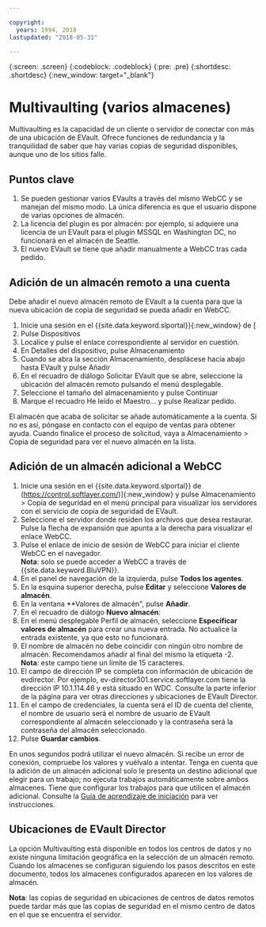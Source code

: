 ```yaml
---

copyright:
  years: 1994, 2018
lastupdated: "2018-05-31"

---
```

{:screen: .screen}
{:codeblock: .codeblock}
{:pre: .pre}
{:shortdesc: .shortdesc}
{:new_window: target="_blank"}

# Multivaulting (varios almacenes)

Multivaulting es la capacidad de un cliente o servidor de conectar con más de una ubicación de EVault. Ofrece funciones de redundancia y la tranquilidad de saber que hay varias copias de seguridad disponibles, aunque uno de los sitios falle. 

## Puntos clave

1. Se pueden gestionar varios EVaults a través del mismo WebCC y se manejan del mismo modo. La única diferencia es que el usuario dispone de varias opciones de almacén.
2. La licencia del plugin es por almacén: por ejemplo, si adquiere una licencia de un EVault para el plugin MSSQL en Washington DC, no funcionará en el almacén de Seattle.
3. El nuevo EVault se tiene que añadir manualmente a WebCC tras cada pedido.

## Adición de un almacén remoto a una cuenta

Debe añadir el nuevo almacén remoto de EVault a la cuenta para que la nueva ubicación de copia de seguridad se pueda añadir en WebCC. 

1. Inicie una sesión en el {{site.data.keyword.slportal}}{:new_window} de [
2. Pulse Dispositivos
3. Localice y pulse el enlace correspondiente al servidor en cuestión.
4. En Detalles del dispositivo, pulse Almacenamiento
5. Cuando se abra la sección Almacenamiento, desplácese hacia abajo hasta EVault y pulse Añadir
6. En el recuadro de diálogo Solicitar EVault que se abre, seleccione la ubicación del almacén remoto pulsando el menú desplegable.
7. Seleccione el tamaño del almacenamiento y pulse Continuar
8. Marque el recuadro He leído el Maestro... y pulse Realizar pedido.

El almacén que acaba de solicitar se añade automáticamente a la cuenta. Si no es así, póngase en contacto con el equipo de ventas para obtener ayuda.
Cuando finalice el proceso de solicitud, vaya a Almacenamiento > Copia de seguridad para ver el nuevo almacén en la lista.

## Adición de un almacén adicional a WebCC

1. Inicie una sesión en el {{site.data.keyword.slportal}} de [](https://control.softlayer.com/)(https://control.softlayer.com/)]{:new_window} y pulse Almacenamiento > Copia de seguridad en el menú principal para visualizar los servidores con el servicio de copia de seguridad de EVault. 
2. Seleccione el servidor donde residen los archivos que desea restaurar. Pulse la flecha de expansión que apunta a la derecha para visualizar el enlace WebCC.
3. Pulse el enlace de inicio de sesión de WebCC para iniciar el cliente WebCC en el navegador. <br/>**Nota**: solo se puede acceder a WebCC a través de {{site.data.keyword.BluVPN}}.
4. En el panel de navegación de la izquierda, pulse **Todos los agentes**.
5. En la esquina superior derecha, pulse **Editar** y seleccione **Valores de almacén**.
6. En la ventana **Valores de almacén", pulse **Añadir**.
7. En el recuadro de diálogo **Nuevo almacén**:
  1. En el menú desplegable Perfil de almacén, seleccione **Especificar valores de almacén** para crear una nueva entrada. No actualice la entrada existente, ya que esto no funcionará.
  2. El nombre de almacén no debe coincidir con ningún otro nombre de almacén. Recomendamos añadir al final del mismo la etiqueta -2. <br/> **Nota**: este campo tiene un límite de 15 caracteres.
  3. El campo de dirección IP se completa con información de ubicación de evdirector. Por ejemplo, ev-director301.service.softlayer.com tiene la dirección IP 10.1.114.46 y está situado en WDC. Consulte la parte inferior de la página para ver otras direcciones y ubicaciones de EVault Director.
  4. En el campo de credenciales, la cuenta será el ID de cuenta del cliente, el nombre de usuario será el nombre de usuario de EVault correspondiente al almacén seleccionado y la contraseña será la contraseña del almacén seleccionado.
  5. Pulse **Guardar cambios**.

En unos segundos podrá utilizar el nuevo almacén. Si recibe un error de conexión, compruebe los valores y vuélvalo a intentar. Tenga en cuenta que la adición de un almacén adicional solo le presenta un destino adicional que elegir para un trabajo; no ejecuta trabajos automáticamente sobre ambos almacenes. Tiene que configurar los trabajos para que utilicen el almacén adicional. Consulte la [Guía de aprendizaje de iniciación](index.html#getting-started-with-evault-backup-services) para ver instrucciones.

## Ubicaciones de EVault Director

La opción Multivaulting está disponible en todos los centros de datos y no existe ninguna limitación geográfica en la selección de un almacén remoto. Cuando los almacenes se configuran siguiendo los pasos descritos en este documento, todos los almacenes configurados aparecen en los valores de almacén.

**Nota**: las copias de seguridad en ubicaciones de centros de datos remotos puede tardar más que las copias de seguridad en el mismo centro de datos en el que se encuentra el servidor.

